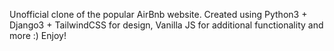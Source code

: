 Unofficial clone of the popular AirBnb website. Created using Python3 + Django3 + TailwindCSS for design, Vanilla JS for additional functionality and more :) Enjoy!
